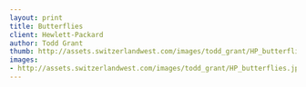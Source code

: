 ```yaml
--- 
layout: print
title: Butterflies
client: Hewlett-Packard
author: Todd Grant
thumb: http://assets.switzerlandwest.com/images/todd_grant/HP_butterflies_small.jpg
images: 
- http://assets.switzerlandwest.com/images/todd_grant/HP_butterflies.jpg
---
```

